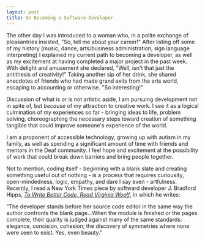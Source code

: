 ```yaml
---
layout: post
title: On Becoming a Software Developer
---
```



The other day I was introduced to a woman who, in a polite exchange of pleasantries insisted, "So, tell me about your career!"  After listing off some of my history (music, dance, arts/business administration, sign language interpreting) I explained my current path to becoming a developer, as well as my excitement at having completed a major project in the past week.  With delight and amusement she declared, "Well, isn't that just the antithesis of creativity!"  Taking another sip of her drink, she shared anecdotes of friends who had made grand exits from the arts world, escaping to accounting or otherwise.  "So interesting!"

Discussion of what is or is not artistic aside, I am pursuing development not in spite of, but *because* of my attraction to creative work.  I see it as a logical culmination of my experiences so far - bringing ideas to life, problem solving, choreographing the necessary steps toward creation of something tangible that could improve someone's experience of the world.  

I am a proponent of accessible technology, growing up with autism in my family, as well as spending a significant amount of time with friends and mentors in the Deaf community.  I feel hope and excitement at the possibility of work that could break down barriers and bring people together.  

Not to mention, coding itself - beginning with a blank slate and creating something useful out of nothing - is a process that requires curiousity, open-mindedness, logic, empathy, and dare I say even - artfulness.  Recently, I read a New York Times piece by softward developer J. Bradford Hipps, [*To Write Better Code, Read Virginia Woolf*](http://www.nytimes.com/2016/05/22/opinion/sunday/to-write-software-read-novels.html?_r=0), in which he writes:


“The developer stands before her source code editor in the same way the author confronts the blank page...When the module is finished or the pages complete, their quality is judged against many of the same standards: elegance, concision, cohesion; the discovery of symmetries where none were seen to exist. Yes, even beauty."








